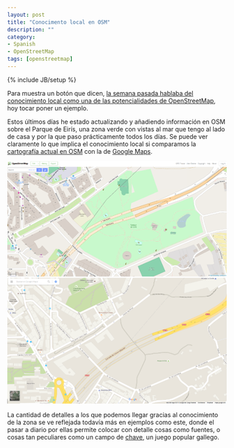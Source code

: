 ```yaml
---
layout: post
title: "Conocimento local en OSM"
description: ""
category: 
- Spanish
- OpenStreetMap
tags: [openstreetmap]
---
```

{% include JB/setup %}

Para muestra un botón que dicen, [la semana pasada hablaba del conocimiento local como una de las potencialidades de OpenStreetMap](http://psanxiao.com/Dos-ideas-sobre-OpenStreetMap), hoy tocar poner un ejemplo.

Estos últimos días he estado actualizando y añadiendo información en OSM sobre el Parque de Eirís, una zona verde con vistas al mar que tengo al lado de casa y por la que paso prácticamente todos los días. Se puede ver claramente lo que implica el conocimiento local si comparamos la [cartografía actual en OSM](http://www.openstreetmap.org/#map=18/43.34604/-8.39506) con la de [Google Maps](https://www.google.es/maps/@43.3461897,-8.3949905,18z).

![riazor](/assets/images/posts/parque_eiris_osm.png) ![riazor_team](/assets/images/posts/parque_eiris_google.png)

La cantidad de detalles a los que podemos llegar gracias al conocimiento de la zona se ve reflejada todavía más en ejemplos como este, donde el pasar a diario por ellas permite colocar con detalle cosas como fuentes, o cosas tan peculiares como un campo de [chave](https://gl.wikipedia.org/wiki/Xogo_da_chave), un juego popular gallego.
